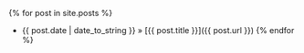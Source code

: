 <script>
document.getElementById( "blogsmall").style.backgroundColor="#EFAB00";
document.getElementById( "blogtext").style.color="#000000";
document.getElementById( "blog").className="menu2active";
</script>

{% for post in site.posts %}
- {{ post.date | date_to_string }} &raquo; [{{ post.title }}]({{ post.url }})
{% endfor %}

